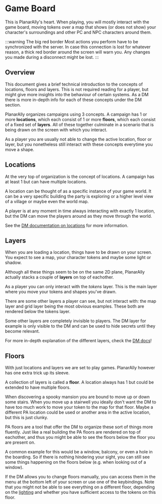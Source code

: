 # Game Board

This is PlanarAlly's heart.
When playing, you will mostly interact with the game board, moving tokens over a map that shows (or does not show) your character's surroundings and other PC and NPC characters around them.

:::warning The big red border
Most actions you perform have to be synchronized with the server.
In case this connection is lost for whatever reason, a thick red border around the screen will warn you.
Any changes you made during a disconnect might be lost.
:::

## Overview

This document gives a brief technical introduction to the concepts of locations, floors and layers.
This is not required reading for a player, but might give more insights into the behaviour of certain systems.
As a DM there is more in-depth info for each of these concepts under the DM section.

PlanarAlly organizes campaigns using 3 concepts. A campaign has 1 or more **locations**, which each consist of 1 or more **floors**, which each consist of a fixed set of **layers**.
All of these together culminate in a scenario that is being drawn on the screen with which you interact.

As a player you are usually not able to change the active location, floor or layer,
but you nonetheless still interact with these concepts everytime you move a shape.

<!-- The board consists of several _layers_ that are drawn on top of each other.
PlanarAlly calls a complete set of these layers a _floor_.
Floors can be stacked vertically atop of each other.
A set of floors is called a _location_.
Locations are, if you want, sets of floors that are stacked horizontally.

As a player, you won't be able to see all layers and you won't be able to interact with all layers you see.
Also, you might not be able to see all floors and you might not be able to enter floors you can see.
You will also only _see_ one location at a time.

The layers are introduced below with the functionality relevant for players.
They are documented in-depth with also DM-only functionaltiy [within an own page in the DM-section of this documentation](/docs/dm/layers/). -->

## Locations

At the very top of organization is the concept of locations.
A campaign has at least 1 but can have multiple locations.

A location can be thought of as a specific instance of your game world.
It can be a very specific building the party is exploring or a higher level view of a village or maybe even the world map.

A player is at any moment in time always interacting with exactly 1 location, but the DM can move the players around as they move through the world.

See the [DM documentation on locations](/docs/dm/locations/) for more information.

## Layers

When you are loading a location, things have to be drawn on your screen.
You expect to see a map, your character tokens and maybe some light or shadow.

Although all these things seem to be on the same 2D plane, PlanarAlly actually stacks a couple of **layers** on top of eachother.

As a player you can only interact with the _tokens_ layer.
This is the main layer where you move your tokens and shapes you've drawn.

There are some other layers a player can see, but not interact with: the map layer and grid layer being the most obvious examples.
These both are rendered below the tokens layer.

Some other layers are completely invisible to players.
The DM layer for example is only visible to the DM and can be used to hide secrets until they become relevant.

For more in-depth explanation of the different layers, check the [DM docs](/docs/dm/layers/)!

## Floors

With just locations and layers we are set to play games.
PlanarAlly however has one extra trick up its sleeve.

A collection of layers is called a **floor**.
A location always has 1 but could be extended to have multiple floors.

When discovering a spooky mansion you are bound to move up or down some stairs.
When you move up a stairwell you ideally don't want the DM to have too much work to move your token to the map for that floor.
Maybe a different PA location could be used or another area in the active location, but this is just clunky.

PA floors are a tool that offer the DM to organize these sort of things more fluently.
Just like a real building the PA floors are rendered on top of eachother, and thus you might be able to see the floors below the floor you are present on.

A common example for this would be a window, balcony, or even a hole in the boarding.
So if there is nothing hindering your sight, you can still see some things happening on the floors below (e.g. when looking out of a window).

If the DM allows you to change floors manually, you can access them in the menu at the bottom left of your screen or use one of the keybindings.
Note that you might not be able to see everything on a different floor, depending on the [lighting](/docs/dm/light-shadows) and whether you have sufficient access to the tokens on this floor.
